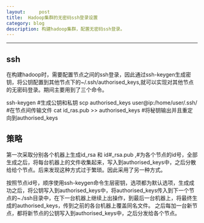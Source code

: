 ```yaml
---
layout:     post
title:  Hadoop集群的无密码ssh登录设置  
category: blog
description: 构建hadoop集群，配置无密码ssh登录。
---
```

---- 
## ssh

在构建hadoop时，需要配置节点之间的ssh登录，因此通过ssh-keygen生成密钥，将公钥配置到其他节点下的\~/.ssh/authorised\_keys,就可以实现对其他节点的无密码登录。期间主要用到了三个命令。


ssh-keygen    #生成公钥和私钥
scp authorised_keys user@ip:/home/user/.ssh/  #在节点间传输文件
cat id_ras.pub \>\> authorised_keys   #将秘钥输出并且重定向到authorised_keys


## 策略

第一次采取分别各个机器上生成id\_rsa 和 id\#\_rsa.pub ,#为各个节点的id号，全部生成之后，将每台机器上的文件收集起来，写入到authorised\_keys中，之后分散给给个节点。后来发现这种方式过于繁琐。因此采用了另一种方式。


按照节点id号，顺序使用ssh-keygen命令生层密钥，选项都为默认选项，生成成功之后，将公钥写入到authorised\_keys中，将authorised\_keys传入到下一个节点的\~./ssh目录中，在下一台机器上继续上出操作，到最后一台机器上，将最终生成的authorised\_keys，传到之前的各台机器上覆盖同名文件。
之后每加一台新节点，都将新节点的公钥写入到authorised\_keys中，之后分发给各个节点。